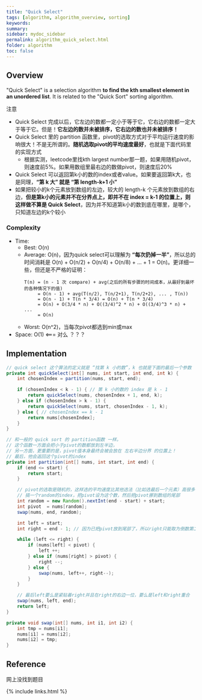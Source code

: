 ```yaml
---
title: "Quick Select"
tags: [algorithm, algorithm_overview, sorting]
keywords:
summary:
sidebar: mydoc_sidebar
permalink: algorithm_quick_select.html
folder: algorithm
toc: false
---
```


## Overview
"Quick Select" is a selection algorithm **to find the kth smallest element in an unordered list**. 
It is related to the "Quick Sort" sorting algorithm.

注意
* Quick Select 完成以后，它左边的数都一定小于等于它，它右边的数都一定大于等于它。但是！**它左边的数并未被排序，它右边的数也并未被排序！**
* Quick Select 里的 partition 函数里，pivot的选取方式对于平均运行速度的影响很大！不是无所谓的。**随机选取pivot的平均速度最好**，也就是下面代码里的实现方式
  * 根据实测，leetcode里找kth largest number那一题，如果用随机pivot，则速度前5%。如果用数组里最右边的数做pivot，则速度后20%
* Quick Select 可以返回第k小的数的index或者value。如果要返回第k大，也是同理，**“第 k 大” 就是 “第 length-k+1 小”**
* 如果把较小的k个元素放到数组的左边，较大的 length-k 个元素放到数组的右边，**但是第k小的元素并不在分界点上，即并不在 index = k-1 的位置上，则这样做不算是 Quick Select**，因为并不知道第k小的数到底在哪里，是哪个，只知道左边的k个较小

### Complexity
* Time: 
  * Best: O(n)
  * Average: O(n)，因为quick select可以理解为 **“每次扔掉一半”**，所以总的时间消耗是 O(n) + O(n/2) + O(n/4) + O(n/8) + ... + 1 = O(n)。更详细一些，但还是不严格的证明：
    ```
    T(n) = (n - 1 次 compare) + avg(之后的所有步骤的时间成本，从最好到最坏的各种情况下的值)
         = O(n - 1) + avg(T(n/2), T(n/2+1), T(n/2+2), ... , T(n))
         = O(n - 1) + T(n * 3/4) = O(n) + T(n * 3/4)
         = O(n) + O(3/4 * n) + O((3/4)^2 * n) + O((3/4)^3 * n) + ...
         = O(n)
    ```
  * Worst: O(n^2)，当每次pivot都选到min或max
* Space: O(1) <=== 对么 ？？？
  
## Implementation
```java
// quick select 这个算法的定义就是 “找第 k 小的数”，k 也就是下面的最后一个参数
private int quickSelect(int[] nums, int start, int end, int k) {
    int chosenIndex = partition(nums, start, end);

    if (chosenIndex < k - 1) { // 第 k 小的数的 index 是 k - 1
        return quickSelect(nums, chosenIndex + 1, end, k);
    } else if (chosenIndex > k - 1) {
        return quickSelect(nums, start, chosenIndex - 1, k);
    } else { // chosenIndex == k - 1
        return nums[chosenIndex];
    }
}

// 和一般的 quick sort 的 partition函数 一样。
// 这个函数一方面会把小于pivot的数都放到左半边，
// 另一方面，更重要的是，pivot值本身最终会被会放在 左右半边分界 的位置上！
// 最后，他会返回这个pivot的index
private int partition(int[] nums, int start, int end) {
    if (end <= start) {
        return start;
    }

    // pivot的选取是随机的，这样选的平均速度比其他选法（比如选最后一个元素）高很多！
    // 搞一个random的index，把pivot设为这个数，然后把pivot挪到数组的尾部
    int random = new Random().nextInt(end - start) + start;
    int pivot  = nums[random];
    swap(nums, end, random);

    int left = start;
    int right = end - 1; // 因为已把pivot放到尾部了，所以right只能取为倒数第二个

    while (left <= right) {
        if (nums[left] < pivot) {
            left ++;
        } else if (nums[right] > pivot) {
            right --;
        } else {
            swap(nums, left++, right--);
        }
    }

    // 最后left要么是紧贴着right并且在right的右边一位，要么是left和right重合
    swap(nums, left, end);
    return left;
}

private void swap(int[] nums, int i1, int i2) {
    int tmp = nums[i1];
    nums[i1] = nums[i2];
    nums[i2] = tmp;
}
```

## Reference
网上没找到题目

{% include links.html %}
